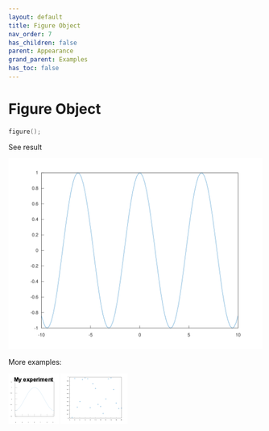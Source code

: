 ```yaml
---
layout: default
title: Figure Object
nav_order: 7
has_children: false
parent: Appearance
grand_parent: Examples
has_toc: false
---
```

# Figure Object

```cpp
figure();
```


See result

[![example_figure_1](figure/figure_1.svg)](https://github.com/alandefreitas/matplotplusplus/blob/master/examples/appearance/figure/figure_1.cpp)

More examples:
    
[![example_figure_2](figure/figure_2_thumb.png)](https://github.com/alandefreitas/matplotplusplus/blob/master/examples/appearance/figure/figure_2.cpp)  [![example_figure_3](figure/figure_3_thumb.png)](https://github.com/alandefreitas/matplotplusplus/blob/master/examples/appearance/figure/figure_3.cpp)

  



<!-- Generated with mdsplit: https://github.com/alandefreitas/mdsplit -->
